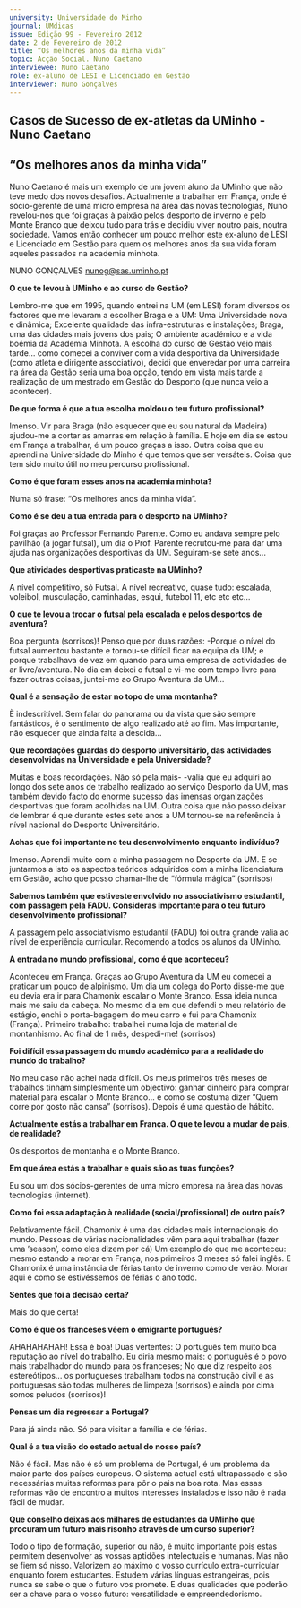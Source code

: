 ```yaml
---
university: Universidade do Minho
journal: UMdicas
issue: Edição 99 - Fevereiro 2012
date: 2 de Fevereiro de 2012
title: “Os melhores anos da minha vida”
topic: Acção Social. Nuno Caetano
interviewee: Nuno Caetano
role: ex-aluno de LESI e Licenciado em Gestão
interviewer: Nuno Gonçalves
---
```




## Casos de Sucesso de ex-atletas da UMinho - Nuno Caetano

## “Os melhores anos da minha vida”


Nuno Caetano é mais um exemplo de um jovem
aluno da UMinho que não teve medo dos novos
desafios. Actualmente a trabalhar em França,
onde é sócio-gerente de uma micro empresa na
área das novas tecnologias, Nuno revelou-nos
que foi graças à paixão pelos desporto de inverno
e pelo Monte Branco que deixou tudo para trás
e decidiu viver noutro país, noutra sociedade.
Vamos então conhecer um pouco melhor este
ex-aluno de LESI e Licenciado em Gestão para
quem os melhores anos da sua vida foram aqueles passados na academia minhota.


NUNO GONÇALVES
nunog@sas.uminho.pt


**O que te levou à UMinho e ao curso de Gestão?**

Lembro-me que em 1995, quando entrei na UM
(em LESI) foram diversos os factores que me levaram a escolher Braga e a UM: Uma Universidade nova e dinâmica; Excelente qualidade das
infra-estruturas e instalações; Braga, uma das
cidades mais jovens dos pais; O ambiente académico e a vida boémia da Academia Minhota.
A escolha do curso de Gestão veio mais tarde...
como comecei a conviver com a vida desportiva
da Universidade (como atleta e dirigente associativo), decidi que enveredar por uma carreira na
área da Gestão seria uma boa opção, tendo em
vista mais tarde a realização de um mestrado em
Gestão do Desporto (que nunca veio a acontecer).


**De que forma é que a tua escolha moldou
o teu futuro profissional?**

Imenso. Vir para Braga (não esquecer que eu sou
natural da Madeira) ajudou-me a cortar as amarras em relação à família. E hoje em dia se estou
em França a trabalhar, é um pouco graças a isso.
Outra coisa que eu aprendi na Universidade do
Minho é que temos que ser versáteis. Coisa que
tem sido muito útil no meu percurso profissional.


**Como é que foram esses anos na academia minhota?**

Numa só frase: “Os melhores anos da minha
vida”.


**Como é se deu a tua entrada para o desporto na UMinho?**

Foi graças ao Professor Fernando Parente. Como
eu andava sempre pelo pavilhão (a jogar futsal),
um dia o Prof. Parente recrutou-me para dar uma
ajuda nas organizações desportivas da UM. Seguiram-se sete anos...


**Que atividades desportivas praticaste na
UMinho?**

A nível competitivo, só Futsal. A nível recreativo,
quase tudo: escalada, voleibol, musculação, caminhadas, esqui, futebol 11, etc etc etc...


**O que te levou a trocar o futsal pela escalada e pelos desportos de aventura?** 

Boa pergunta (sorrisos)! Penso que por duas razões:
-Porque o nível do futsal aumentou bastante e
tornou-se difícil ficar na equipa da UM; e porque
trabalhava de vez em quando para uma empresa de actividades de ar livre/aventura. No dia
em deixei o futsal e vi-me com tempo livre para
fazer outras coisas, juntei-me ao Grupo Aventura da UM...


**Qual é a sensação de estar no topo de uma
montanha?**

È indescritível. Sem falar do panorama ou da vista que são sempre fantásticos, é o sentimento de
algo realizado até ao fim. Mas importante, não
esquecer que ainda falta a descida...


**Que recordações guardas do desporto universitário, das actividades desenvolvidas
na Universidade e pela Universidade?**

Muitas e boas recordações. Não só pela mais-
-valia que eu adquiri ao longo dos sete anos de
trabalho realizado ao serviço Desporto da UM,
mas também devido facto do enorme sucesso
das imensas organizações desportivas que foram
acolhidas na UM.
Outra coisa que não posso deixar de lembrar é
que durante estes sete anos a UM tornou-se na
referência à nível nacional do Desporto Universitário.


**Achas que foi importante no teu desenvolvimento enquanto indivíduo?**

Imenso. Aprendi muito com a minha passagem
no Desporto da UM. E se juntarmos a isto os aspectos teóricos adquiridos com a minha licenciatura em Gestão, acho que posso chamar-lhe de
“fórmula mágica” (sorrisos)


**Sabemos também que estiveste envolvido
no associativismo estudantil, com passagem pela FADU. Consideras importante
para o teu futuro desenvolvimento profissional?**

A passagem pelo associativismo estudantil
(FADU) foi outra grande valia ao nível de experiência curricular. Recomendo a todos os alunos
da UMinho.


**A entrada no mundo profissional, como é
que aconteceu?**

Aconteceu em França. Graças ao Grupo Aventura da UM eu comecei a praticar um pouco de
alpinismo. Um dia um colega do Porto disse-me que eu devia era ir para Chamonix escalar
o Monte Branco. Essa ideia nunca mais me saiu
da cabeça. No mesmo dia em que defendi o meu
relatório de estágio, enchi o porta-bagagem do
meu carro e fui para Chamonix (França). Primeiro trabalho: trabalhei numa loja de material de
montanhismo. Ao final de 1 mês, despedi-me!
(sorrisos)


**Foi difícil essa passagem do mundo académico para a realidade do mundo do trabalho?**

No meu caso não achei nada difícil. Os meus
primeiros três meses de trabalhos tinham simplesmente um objectivo: ganhar dinheiro para
comprar material para escalar o Monte Branco...
e como se costuma dizer “Quem corre por gosto
não cansa” (sorrisos). Depois é uma questão de
hábito.


**Actualmente estás a trabalhar em França.
O que te levou a mudar de pais, de realidade?**

Os desportos de montanha e o Monte Branco.


**Em que área estás a trabalhar e quais são
as tuas funções?**

Eu sou um dos sócios-gerentes de uma micro
empresa na área das novas tecnologias (internet).


**Como foi essa adaptação à realidade (social/profissional) de outro país?**

Relativamente fácil. Chamonix é uma das cidades mais internacionais do mundo. Pessoas de
várias nacionalidades vêm para aqui trabalhar
(fazer uma ’season’, como eles dizem por cá) Um
exemplo do que me aconteceu: mesmo estando
a morar em França, nos primeiros 3 meses só
falei inglês.
E Chamonix é uma instância de férias tanto de
inverno como de verão. Morar aqui é como se
estivéssemos de férias o ano todo.


**Sentes que foi a decisão certa?**

Mais do que certa!


**Como é que os franceses vêem o emigrante português?**

AHAHAHAHAH! Essa é boa! Duas vertentes: O
português tem muito boa reputação ao nível do
trabalho. Eu diria mesmo mais: o português é o
povo mais trabalhador do mundo para os franceses; No que diz respeito aos estereótipos... os
portugueses trabalham todos na construção civil
e as portuguesas são todas mulheres de limpeza
(sorrisos) e ainda por cima somos peludos (sorrisos)!


**Pensas um dia regressar a Portugal?**

Para já ainda não. Só para visitar a família e de
férias.


**Qual é a tua visão do estado actual do nosso país?**

Não é fácil. Mas não é só um problema de Portugal, é um problema da maior parte dos países
europeus. O sistema actual está ultrapassado e
são necessárias muitas reformas para pôr o pais
na boa rota. Mas essas reformas vão de encontro
a muitos interesses instalados e isso não é nada
fácil de mudar.


**Que conselho deixas aos milhares de estudantes da UMinho que procuram um futuro mais risonho através de um curso superior?**

Todo o tipo de formação, superior ou não, é muito importante pois estas permitem desenvolver
as vossas aptidões intelectuais e humanas. Mas
não se fiem só nisso.
Valorizem ao máximo o vosso currículo extra-curricular enquanto forem estudantes. Estudem
várias línguas estrangeiras, pois nunca se sabe o
que o futuro vos promete.
E duas qualidades que poderão ser a chave para
o vosso futuro: versatilidade e empreendedorismo.
